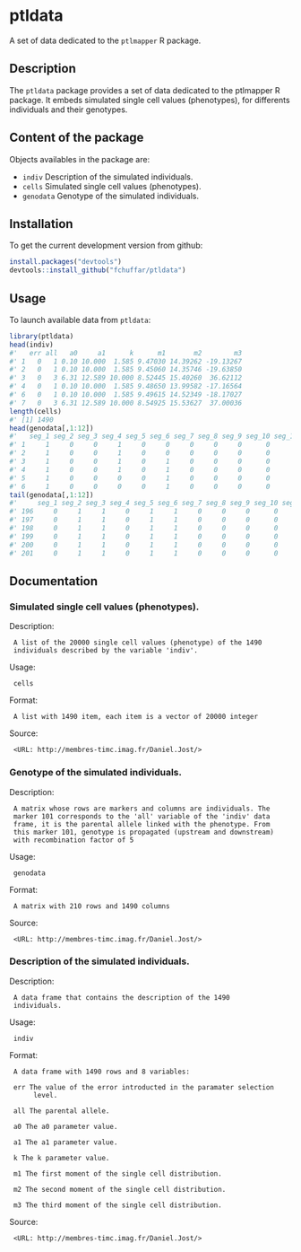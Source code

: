 # ptldata
A set of data dedicated to the `ptlmapper` R package.

## Description

The `ptldata` package provides a set of data dedicated to the ptlmapper R package. It embeds simulated single cell values (phenotypes), for differents individuals and their genotypes.

## Content of the package

Objects availables in the package are:

  * `indiv` Description of the simulated individuals.
  * `cells` Simulated single cell values (phenotypes).
  * `genodata` Genotype of the simulated individuals.
  
## Installation

To get the current development version from github:

```R
install.packages("devtools")
devtools::install_github("fchuffar/ptldata")
```

## Usage

To launch available data from `ptldata`:

```R
library(ptldata)
head(indiv)
#'   err all   a0     a1      k      m1       m2        m3
#' 1   0   1 0.10 10.000  1.585 9.47030 14.39262 -19.13267
#' 2   0   1 0.10 10.000  1.585 9.45060 14.35746 -19.63850
#' 3   0   3 6.31 12.589 10.000 8.52445 15.40260  36.62112
#' 4   0   1 0.10 10.000  1.585 9.48650 13.99582 -17.16564
#' 6   0   1 0.10 10.000  1.585 9.49615 14.52349 -18.17027
#' 7   0   3 6.31 12.589 10.000 8.54925 15.53627  37.00036
length(cells)
#' [1] 1490
head(genodata[,1:12])
#'   seg_1 seg_2 seg_3 seg_4 seg_5 seg_6 seg_7 seg_8 seg_9 seg_10 seg_11 seg_12
#' 1     1     0     0     1     0     0     0     0     0      0      1      0
#' 2     1     0     0     1     0     0     0     0     0      0      1      0
#' 3     1     0     0     1     0     1     0     0     0      0      1      0
#' 4     1     0     0     1     0     1     0     0     0      0      0      0
#' 5     1     0     0     0     0     1     0     0     0      0      0      0
#' 6     1     0     0     0     0     1     0     0     0      0      0      0
tail(genodata[,1:12])
#'     seg_1 seg_2 seg_3 seg_4 seg_5 seg_6 seg_7 seg_8 seg_9 seg_10 seg_11 seg_12
#' 196     0     1     1     0     1     1     0     0     0      0      1      0
#' 197     0     1     1     0     1     1     0     0     0      0      1      0
#' 198     0     1     1     0     1     1     0     0     0      0      1      0
#' 199     0     1     1     0     1     1     0     0     0      0      1      1
#' 200     0     1     1     0     1     1     0     0     0      0      1      1
#' 201     0     1     1     0     1     1     0     0     0      0      1      1
```

## Documentation

### Simulated single cell values (phenotypes).

Description:

     A list of the 20000 single cell values (phenotype) of the 1490
     individuals described by the variable 'indiv'.

Usage:

     cells
     
Format:

     A list with 1490 item, each item is a vector of 20000 integer

Source:

     <URL: http://membres-timc.imag.fr/Daniel.Jost/>

### Genotype of the simulated individuals.

Description:

     A matrix whose rows are markers and columns are individuals. The
     marker 101 corresponds to the 'all' variable of the 'indiv' data
     frame, it is the parental allele linked with the phenotype. From
     this marker 101, genotype is propagated (upstream and downstream)
     with recombination factor of 5

Usage:

     genodata
     
Format:

     A matrix with 210 rows and 1490 columns

Source:

     <URL: http://membres-timc.imag.fr/Daniel.Jost/>

### Description of the simulated individuals.

Description:

     A data frame that contains the description of the 1490
     individuals.

Usage:

     indiv
     
Format:

     A data frame with 1490 rows and 8 variables:

     err The value of the error introducted in the paramater selection
          level.

     all The parental allele.

     a0 The a0 parameter value.

     a1 The a1 parameter value.

     k The k parameter value.

     m1 The first moment of the single cell distribution.

     m2 The second moment of the single cell distribution.

     m3 The third moment of the single cell distribution.

Source:

     <URL: http://membres-timc.imag.fr/Daniel.Jost/>